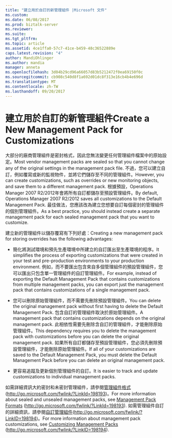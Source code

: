 ```yaml
---
title: "建立用於自訂的新管理組件 |Microsoft 文件"
ms.custom: 
ms.date: 06/08/2017
ms.prod: biztalk-server
ms.reviewer: 
ms.suite: 
ms.tgt_pltfrm: 
ms.topic: article
ms.assetid: 4ce1ffa0-57c7-41ce-b459-48c36522889e
caps.latest.revision: "4"
author: MandiOhlinger
ms.author: mandia
manager: anneta
ms.openlocfilehash: 3d04b29cd96a66057d83b5212472f0ea69150f0c
ms.sourcegitcommit: cb908c540d8f1a692d01dc8f313e16cb4b4e696d
ms.translationtype: MT
ms.contentlocale: zh-TW
ms.lasthandoff: 09/20/2017
---
```

# <a name="create-a-new-management-pack-for-customizations"></a><span data-ttu-id="8e79e-102">建立用於自訂的新管理組件</span><span class="sxs-lookup"><span data-stu-id="8e79e-102">Create a New Management Pack for Customizations</span></span>
<span data-ttu-id="8e79e-103">大部分的廠商管理組件是密封格式，因此您無法變更任何管理組件檔案中的原始設定。</span><span class="sxs-lookup"><span data-stu-id="8e79e-103">Most vendor management packs are sealed so that you cannot change any of the original settings in the management pack file.</span></span> <span data-ttu-id="8e79e-104">不過，您可以建立自訂，例如覆寫或新的監視物件，並將它們儲存至不同的管理組件。</span><span class="sxs-lookup"><span data-stu-id="8e79e-104">However, you can create customizations, such as overrides or new monitoring objects, and save them to a different management pack.</span></span> <span data-ttu-id="8e79e-105">根據預設，Operations Manager 2007 R2/2012年會將所有自訂都儲存至預設管理組件。</span><span class="sxs-lookup"><span data-stu-id="8e79e-105">By default, Operations Manager 2007 R2/2012 saves all customizations to the Default Management Pack.</span></span> <span data-ttu-id="8e79e-106">最佳做法，您應該改為建立您想要自訂每個密封的管理組件的個別管理組件。</span><span class="sxs-lookup"><span data-stu-id="8e79e-106">As a best practice, you should instead create a separate management pack for each sealed management pack that you want to customize.</span></span>  
  
 <span data-ttu-id="8e79e-107">建立新的管理組件以儲存覆寫有下列好處：</span><span class="sxs-lookup"><span data-stu-id="8e79e-107">Creating a new management pack for storing overrides has the following advantages:</span></span>  
  
-   <span data-ttu-id="8e79e-108">簡化將測試環境和預先生產環境中所建立的自訂匯出至生產環境的程序。</span><span class="sxs-lookup"><span data-stu-id="8e79e-108">It simplifies the process of exporting customizations that were created in your test and pre-production environments to your production environment.</span></span> <span data-ttu-id="8e79e-109">例如，而不要匯出包含來自多個管理組件的預設管理組件，您可以匯出只包含單一管理組件的自訂管理組件。</span><span class="sxs-lookup"><span data-stu-id="8e79e-109">For example, instead of exporting the Default Management Pack that contains customizations from multiple management packs, you can export just the management pack that contains customizations of a single management pack.</span></span>  
  
-   <span data-ttu-id="8e79e-110">您可以刪除原始管理組件，而不需要先刪除預設管理組件。</span><span class="sxs-lookup"><span data-stu-id="8e79e-110">You can delete the original management pack without first having to delete the Default Management Pack.</span></span> <span data-ttu-id="8e79e-111">包含自訂的管理組件取決於原始管理組件。</span><span class="sxs-lookup"><span data-stu-id="8e79e-111">A management pack that contains customizations depends on the original management pack.</span></span> <span data-ttu-id="8e79e-112">此相依性需要先刪除含自訂的管理組件，才能刪除原始管理組件。</span><span class="sxs-lookup"><span data-stu-id="8e79e-112">This dependency requires you to delete the management pack with customizations before you can delete the original management pack.</span></span> <span data-ttu-id="8e79e-113">如果所有自訂都儲存至預設管理組件，您必須先刪除預設管理組件，才能刪除原始管理組件。</span><span class="sxs-lookup"><span data-stu-id="8e79e-113">If all of your customizations are saved to the Default Management Pack, you must delete the Default Management Pack before you can delete an original management pack.</span></span>  
  
-   <span data-ttu-id="8e79e-114">更容易追蹤及更新個別管理組件的自訂。</span><span class="sxs-lookup"><span data-stu-id="8e79e-114">It is easier to track and update customizations to individual management packs.</span></span>  
  
 <span data-ttu-id="8e79e-115">如需詳細資訊大約密封和未密封管理組件，請參閱[管理組件格式](http://go.microsoft.com/fwlink/?LinkID=198193)(http://go.microsoft.com/fwlink/?LinkId=198193)。</span><span class="sxs-lookup"><span data-stu-id="8e79e-115">For more information about sealed and unsealed management packs, see [Management Pack Formats](http://go.microsoft.com/fwlink/?LinkID=198193) (http://go.microsoft.com/fwlink/?LinkId=198193).</span></span> <span data-ttu-id="8e79e-116">如需管理組件自訂的詳細資訊，請參閱[自訂管理組件](http://go.microsoft.com/fwlink/?LinkID=198194)(http://go.microsoft.com/fwlink/?LinkID=198194)。</span><span class="sxs-lookup"><span data-stu-id="8e79e-116">For more information about management pack customizations, see [Customizing Management Packs](http://go.microsoft.com/fwlink/?LinkID=198194) (http://go.microsoft.com/fwlink/?LinkID=198194).</span></span>